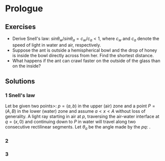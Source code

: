 # Prologue

## Exercises

 - Derive Snell's law: $sin \theta_{w} / sin \theta_{a} = c_{w}/c_{a} < 1$, where $c_{w}$ and $c_{a}$ denote the speed of light in water and air, respectively.
 - Suppose the ant is outside a hemispherical bowl and the drop of honey is inside the bowl directly across from her. Find the shortest distance.
 - What happens if the ant can crawl faster on the outside of the glass than on the inside? 

## Solutions

### 1 Snell's law
Let be given two points>: $p=(a,b)$ in the upper (air) zone and a point $P=(A,B)$ in the lower (water) zone and assume $a < x < A$ without loss of generality.
A light ray starting in air at $p$, traversing the air-water interface at $q=(x,0)$ and continuing down to $P$ in water will travel along two consecutive rectilinear segments. Let $\theta_{a}$ be the angle made by the $pq$: . 



### 2

### 3



<!--stackedit_data:
eyJoaXN0b3J5IjpbMTMxODM5Mjk5Ml19
-->
